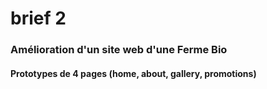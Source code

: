 # brief 2
### Amélioration d'un site web d'une Ferme Bio
#### Prototypes de 4 pages (home, about, gallery, promotions)
